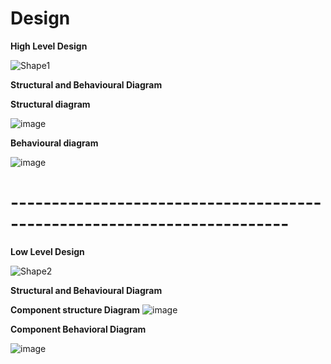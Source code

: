 # **Design**

**High Level Design**

![Shape1](RackMultipart20211122-4-1el80ma_html_fcf85eabc8c5f2e6.gif)

**Structural and Behavioural Diagram**

**Structural diagram**

![image](https://user-images.githubusercontent.com/92582541/142795995-d71416d8-8b10-44f3-8469-f4aa2e2c106b.png)


**Behavioural diagram**

![image](https://user-images.githubusercontent.com/92582541/142796042-fda26b62-01a4-4e6a-b3b0-07284fc873c2.png)


# **------------------------------------------------------------------------**

**Low Level Design**

![Shape2](RackMultipart20211122-4-1el80ma_html_fcf85eabc8c5f2e6.gif)

**Structural and Behavioural Diagram**

 **Component structure Diagram**
![image](https://user-images.githubusercontent.com/92582541/142796112-a951e700-3a72-46ed-b9fa-4c30d5729635.png)


**Component Behavioral Diagram**

![image](https://user-images.githubusercontent.com/92582541/142796131-c4715348-a091-49d4-9d06-87c6a3d14e8d.png)
